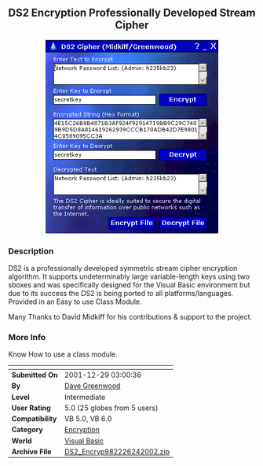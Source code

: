 ﻿<div align="center">

## DS2 Encryption Professionally Developed Stream Cipher

<img src="PIC20026241420337169.gif">
</div>

### Description

DS2 is a professionally developed symmetric stream cipher encryption algorithm.  It supports undeterminably large variable-length keys using two sboxes and was specifically designed for the Visual Basic environment but due to its success the DS2 is being ported to all platforms/languages. Provided in an Easy to use Class Module.

Many Thanks to David Midkiff for his contributions & support to the project.
 
### More Info
 
Know How to use a class module.


<span>             |<span>
---                |---
**Submitted On**   |2001-12-29 03:00:36
**By**             |[Dave Greenwood](https://github.com/Planet-Source-Code/PSCIndex/blob/master/ByAuthor/dave-greenwood.md)
**Level**          |Intermediate
**User Rating**    |5.0 (25 globes from 5 users)
**Compatibility**  |VB 5\.0, VB 6\.0
**Category**       |[Encryption](https://github.com/Planet-Source-Code/PSCIndex/blob/master/ByCategory/encryption__1-48.md)
**World**          |[Visual Basic](https://github.com/Planet-Source-Code/PSCIndex/blob/master/ByWorld/visual-basic.md)
**Archive File**   |[DS2\_Encryp982226242002\.zip](https://github.com/Planet-Source-Code/dave-greenwood-ds2-encryption-professionally-developed-stream-cipher__1-36216/archive/master.zip)








